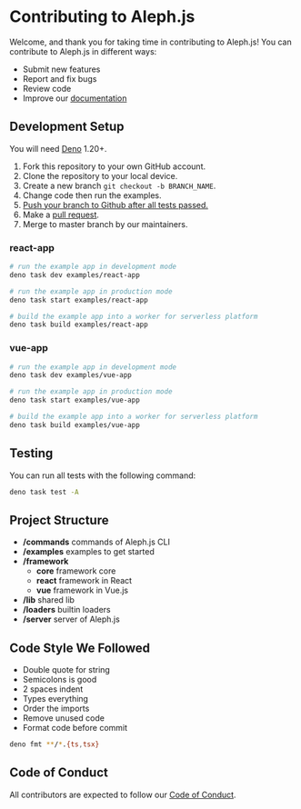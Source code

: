 # Contributing to Aleph.js

Welcome, and thank you for taking time in contributing to Aleph.js! You can contribute to Aleph.js in different ways:

- Submit new features
- Report and fix bugs
- Review code
- Improve our [documentation](https://github.com/alephjs/alephjs.org)

## Development Setup

You will need [Deno](https://deno.land/) 1.20+.

1. Fork this repository to your own GitHub account.
2. Clone the repository to your local device.
3. Create a new branch `git checkout -b BRANCH_NAME`.
4. Change code then run the examples.
5. [Push your branch to Github after all tests passed.](#Testing)
6. Make a [pull request](https://github.com/alephjs/aleph.js/pulls).
7. Merge to master branch by our maintainers.

### react-app

```bash
# run the example app in development mode
deno task dev examples/react-app

# run the example app in production mode
deno task start examples/react-app

# build the example app into a worker for serverless platform
deno task build examples/react-app
```

### vue-app

```bash
# run the example app in development mode
deno task dev examples/vue-app

# run the example app in production mode
deno task start examples/vue-app

# build the example app into a worker for serverless platform
deno task build examples/vue-app
```

## Testing

You can run all tests with the following command:

```bash
deno task test -A
```

## Project Structure

- **/commands** commands of Aleph.js CLI
- **/examples** examples to get started
- **/framework**
  - **core** framework core
  - **react** framework in React
  - **vue** framework in Vue.js
- **/lib** shared lib
- **/loaders** builtin loaders
- **/server** server of Aleph.js

## Code Style We Followed

- Double quote for string
- Semicolons is good
- 2 spaces indent
- Types everything
- Order the imports
- Remove unused code
- Format code before commit

```bash
deno fmt **/*.{ts,tsx}
```

## Code of Conduct

All contributors are expected to follow our [Code of Conduct](CODE_OF_CONDUCT.md).
